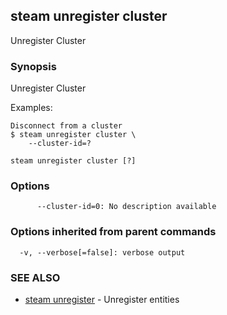 ## steam unregister cluster

Unregister Cluster

### Synopsis


Unregister Cluster

Examples:

    Disconnect from a cluster
    $ steam unregister cluster \
        --cluster-id=?

```
steam unregister cluster [?]
```

### Options

```
      --cluster-id=0: No description available
```

### Options inherited from parent commands

```
  -v, --verbose[=false]: verbose output
```

### SEE ALSO
* [steam unregister](steam_unregister.md)	 - Unregister entities

